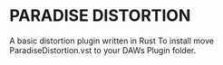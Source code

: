 # PARADISE DISTORTION

A basic distortion plugin written in Rust
To install move ParadiseDistortion.vst to your DAWs Plugin folder.
  